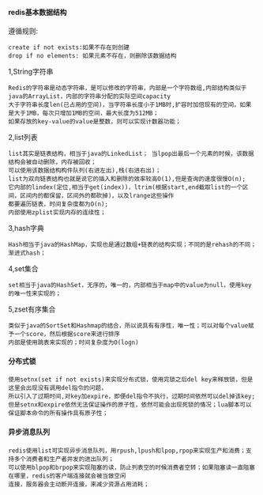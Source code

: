 
#### redis基本数据结构
遵循规则:   

    create if not exists:如果不存在则创建    
    drop if no elements: 如果元素不存在，则删除该数据结构
    
1,String字符串
    
    Redis的字符串是动态字符串，是可以修改的字符串，内部是一个字符数组,内部结构类似于java的ArrayList，内部的字符串分配的实际空间capacity  
    大于字符串长度len(已占用的空间)，当字符串长度小于1MB时,扩容时加倍现有的空间，如果是大于1MB，每次只增加1MB的空间，最大长度为512MB；   
    如果存放的key-value的value是整数，则可以实现计数器功能；
 
2,list列表

    list其实是链表结构，相当于java的LinkedList； 当lpop出最后一个元素的时候，该数据结构会被自动删除，内存被回收；   
    可以使用该数据结构构件队列(右进左出),栈(右进右出)；     
    list为双向链表结构也就是说它的插入和删除的效率较高O(1),但是查询的速度很慢O(n);    
    它内部的lindex(定位,相当于get(index))，ltrim(根据start,end截取list的一个区间，区间内的都保留，区间外的都砍掉)，以及lrange这些操作  
    都要遍历链表，时间复杂度都为O(n);    
    内部使用zplist实现内存的连续性；    

3,hash字典
     
    Hash相当于java的HashMap，实现也是通过数组+链表的结构实现；不同的是rehash的不同；渐进式hash；     

4,set集合
    
    set相当于java的HashSet，无序的，唯一的，内部相当于map中的value为null，使用key的唯一性来实现的；     

5,zset有序集合   
    
    类似于java的SortSet和Hashmap的结合，所以说具有有序性，唯一性；可以对每个value赋予一个score，然后根据score来进行排序   
    内部是使用跳表来实现的；时间复杂度为O(logn)
     
#### 分布式锁
    
    使用setnx(set if not exists)来实现分布式锁，使用完锁之后del key来释放锁，但是这里会出现没有调用del指令的问题，  
    所以引入了过期时间,对key加expire，即便del指令不执行，过期时间依然可以del掉该key;    
    但是setnx和expire依然无法保证操作的原子性，依然可能会出现死锁的情况；lua脚本可以保证脚本命令的所有操作具有原子性；   
    
#### 异步消息队列
    
    redis使用list可实现异步消息队列，用rpush,lpush和lpop,rpop来实现生产和消费；支持多个消费者和生产者并发的进出队列；    
    可以使用blpop和brpop来实现阻塞的读，防止列表空的时候消费者空转；如果阻塞读一直阻塞在哪里，redis的客户端连接就会被当做空闲  
    连接，服务器会主动断开连接，来减少资源占用消耗；    
    
    
    
    
    
    
    
    
    
    
